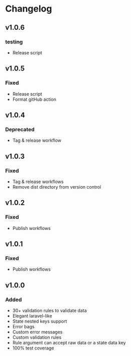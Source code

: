 # Changelog

## v1.0.6
### testing
- Release script

## v1.0.5
### Fixed
- Release script
- Format gitHub action

## v1.0.4
### Deprecated
- Tag & release workflow

## v1.0.3
### Fixed
-   Tag & release workflows
-   Remove dist directory from version control

## v1.0.2
### Fixed
-   Publish workflows

## v1.0.1
### Fixed
-   Publish workflows

## v1.0.0
### Added
-   30+ validation rules to validate data
-   Elegant laravel-like
-   State nested keys support
-   Error bags
-   Custom error messages
-   Custom validation rules
-   Rule argument can accept raw data or a state data key
-   100% test coverage
